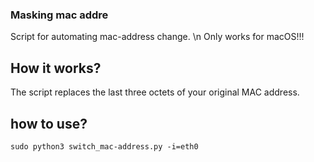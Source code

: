 ### Masking mac addre
Script for automating mac-address change. \n
Only works for macOS!!!
## How it works?
The script replaces the last three octets of your original MAC address.
## how to use?
```
sudo python3 switch_mac-address.py -i=eth0
```
